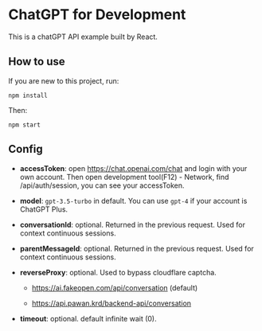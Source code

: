 # ChatGPT for Development

This is a chatGPT API example built by React. 

## How to use

If you are new to this project, run: 

```
npm install
```

Then: 

```
npm start
```

## Config

 * **accessToken**: open https://chat.openai.com/chat and login with your own account. Then open development tool(F12) - Network, find /api/auth/session, you can see your accessToken. 

 * **model**: `gpt-3.5-turbo` in default. You can use `gpt-4` if your account is ChatGPT Plus. 

 * **conversationId**: optional. Returned in the previous request. Used for context continuous sessions. 

 * **parentMessageId**: optional. Returned in the previous request. Used for context continuous sessions. 

 * **reverseProxy**: optional. Used to bypass cloudflare captcha. 

    * https://ai.fakeopen.com/api/conversation (default)

    * https://api.pawan.krd/backend-api/conversation

 * **timeout**: optional. default infinite wait (0). 
 